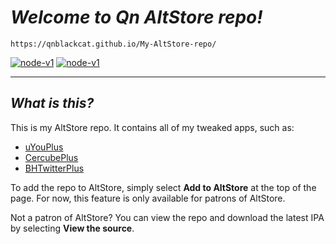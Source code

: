 # _Welcome to Qn_ _AltStore repo!_

 `https://qnblackcat.github.io/My-AltStore-repo/`

[<img src='https://img.shields.io/badge/Add to AltStore-brightgreen.svg' alt='node-v1' />](altstore://source?URL=https://raw.githubusercontent.com/qnblackcat/My-AltStore-repo/main/AltStore.json) [<img src='https://img.shields.io/badge/View the source-blue.svg' alt='node-v1' />](https://altsource.by.lao.sb/browse/?source=https%3A%2F%2Fraw.githubusercontent.com%2Fqnblackcat%2FMy-AltStore-repo%2Fmain%2FAltStore.json)

-------
## _What is this?_

This is my AltStore repo. It contains all of my tweaked apps, such as:
- [uYouPlus](https://github.com/qnblackcat/uYouPlus/)
- [CercubePlus](https://github.com/qnblackcat/CercubePlus/)
- [BHTwitterPlus](https://github.com/qnblackcat/BHTwitter-Plus_Sideloaded/) 

To add the repo to AltStore, simply select **Add to AltStore** at the top of the page. For now, this feature is only available for patrons of AltStore. 

Not a patron of AltStore? You can view the repo and download the latest IPA by selecting **View the source**.
